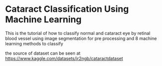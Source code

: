 # Cataract Classification Using Machine Learning

This is the tutorial of how to classify normal and cataract eye by retinal blood vessel using image segmentation for pre processing and 8 machine learning methods to classify

the source of dataset can be seen at https://www.kaggle.com/datasets/jr2ngb/cataractdataset
